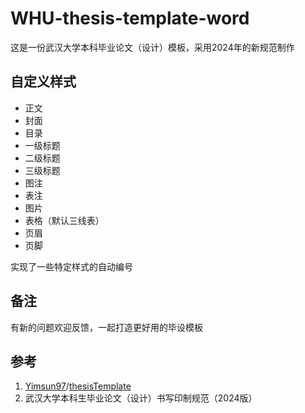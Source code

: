 # WHU-thesis-template-word

这是一份武汉大学本科毕业论文（设计）模板，采用2024年的新规范制作

## 自定义样式

- 正文
- 封面
- 目录
- 一级标题
- 二级标题
- 三级标题
- 图注
- 表注
- 图片
- 表格（默认三线表）
- 页眉
- 页脚

实现了一些特定样式的自动编号

## 备注

有新的问题欢迎反馈，一起打造更好用的毕设模板

## 参考

1. [Yimsun97](https://github.com/Yimsun97)/[thesisTemplate](https://github.com/Yimsun97/thesisTemplate)
2. 武汉大学本科生毕业论文（设计）书写印制规范（2024版）
